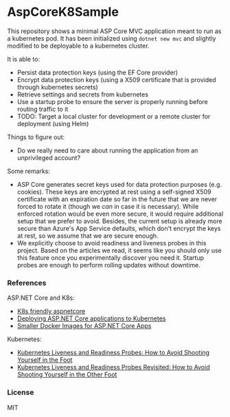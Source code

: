 # AspCoreK8Sample

This repository shows a minimal ASP Core MVC application meant to run as a kubernetes pod.
It has been initialized using `dotnet new mvc` and slightly modified to be deployable to a
kubernetes cluster.

It is able to:

* Persist data protection keys (using the EF Core provider)
* Encrypt data protection keys (using a X509 certificate that is provided through kubernetes secrets)
* Retrieve settings and secrets from kubernetes
* Use a startup probe to ensure the server is properly running before routing traffic to it
* TODO: Target a local cluster for development or a remote cluster for deployment (using Helm)

Things to figure out:

* Do we really need to care about running the application from an unprivileged account?

Some remarks:

* ASP Core generates secret keys used for data protection purposes (e.g. cookies). These keys are encrypted at rest using a self-signed X509 certificate with an expiration date so far in the future that we are never forced to rotate it (though we _can_ in case it is necessary). While enforced rotation would be even more secure, it would require additional setup that we prefer to avoid. Besides, the current setup is already more secure than Azure's App Service defaults, which don't encrypt the keys at rest, so we assume that we are secure enough.
* We explicitly choose to avoid readiness and liveness probes in this project. Based on the articles we read, it seems like you should only use this feature once you experimentally discover you need it. Startup probes are enough to perform rolling updates without downtime.

### References

ASP.NET Core and K8s:

* [K8s friendly aspnetcore](https://github.com/Lybecker/k8s-friendly-aspnetcore)
* [Deploying ASP.NET Core applications to Kubernetes](https://andrewlock.net/deploying-asp-net-core-applications-to-kubernetes-part-1-an-introduction-to-kubernetes/)
* [Smaller Docker Images for ASP.NET Core Apps](https://itnext.io/smaller-docker-images-for-asp-net-core-apps-bee4a8fd1277)

Kubernetes:

* [Kubernetes Liveness and Readiness Probes: How to Avoid Shooting Yourself in the Foot](https://blog.colinbreck.com/kubernetes-liveness-and-readiness-probes-how-to-avoid-shooting-yourself-in-the-foot/)
* [Kubernetes Liveness and Readiness Probes Revisited: How to Avoid Shooting Yourself in the Other Foot](https://blog.colinbreck.com/kubernetes-liveness-and-readiness-probes-revisited-how-to-avoid-shooting-yourself-in-the-other-foot/)

### License

MIT
